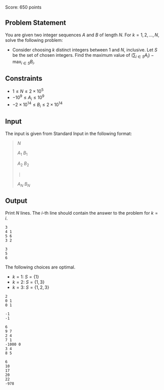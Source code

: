 Score: $650$ points

## Problem Statement

You are given two integer sequences $A$ and $B$ of length $N$. For $k = 1, 2, \ldots, N$, solve the following problem:

- Consider choosing $k$ distinct integers between $1$ and $N$, inclusive. Let $S$ be the set of chosen integers. Find the maximum value of $\displaystyle (\sum_{i \in S} A_i) - \max_{i \in S} B_i$.

## Constraints

- $1 \leq N \leq 2 \times 10^5$
- $-10^9 \leq A_i \leq 10^9$
- $-2 \times 10^{14} \leq B_i \leq 2 \times 10^{14}$

## Input

The input is given from Standard Input in the following format:

> $N$
> 
> $A_1$ $B_1$
> 
> $A_2$ $B_2$
> 
> $\vdots$
> 
> $A_N$ $B_N$

## Output

Print $N$ lines. The $i$-th line should contain the answer to the problem for $k=i$.

```input1
3
4 1
5 6
3 2
```

```output1
3
5
6
```

The following choices are optimal.

- $k = 1$: $S = \{1\}$
- $k = 2$: $S = \{1, 3\}$
- $k = 3$: $S = \{1, 2, 3\}$

```input2
2
0 1
0 1
```

```output2
-1
-1
```

```input3
6
9 7
2 4
7 1
-1000 0
3 4
8 5
```

```output3
6
10
17
20
22
-978
```